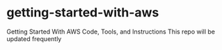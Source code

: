 # getting-started-with-aws
Getting Started With AWS Code, Tools, and Instructions
This repo will be updated frequently

